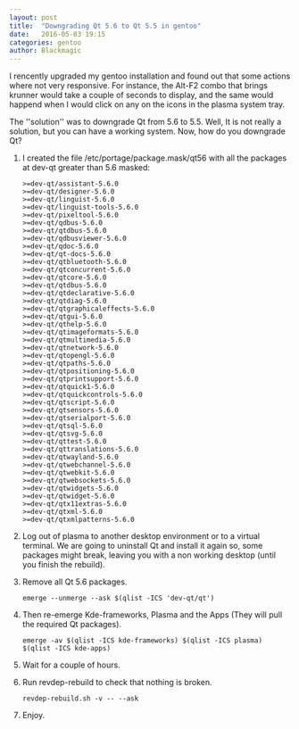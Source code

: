 ```yaml
---
layout: post
title:  "Downgrading Qt 5.6 to Qt 5.5 in gentoo"
date:   2016-05-03 19:15
categories: gentoo
author: Blackmagic
---
```


I rencently upgraded my gentoo installation and found out that some actions where not very responsive. For instance, the Alt-F2 combo that brings krunner would take a couple of seconds to display, and the same would happend when I would click on any on the icons in the plasma system tray.

The ''solution'' was to downgrade Qt from 5.6 to 5.5. Well, It is not really a solution, but you can have a working system. Now, how do you downgrade Qt?

1. I created the file /etc/portage/package.mask/qt56 with all the packages at dev-qt greater than 5.6 masked: 

	```
	>=dev-qt/assistant-5.6.0
	>=dev-qt/designer-5.6.0
	>=dev-qt/linguist-5.6.0
	>=dev-qt/linguist-tools-5.6.0
	>=dev-qt/pixeltool-5.6.0
	>=dev-qt/qdbus-5.6.0
	>=dev-qt/qtdbus-5.6.0
	>=dev-qt/qdbusviewer-5.6.0
	>=dev-qt/qdoc-5.6.0
	>=dev-qt/qt-docs-5.6.0
	>=dev-qt/qtbluetooth-5.6.0
	>=dev-qt/qtconcurrent-5.6.0
	>=dev-qt/qtcore-5.6.0
	>=dev-qt/qtdbus-5.6.0
	>=dev-qt/qtdeclarative-5.6.0
	>=dev-qt/qtdiag-5.6.0
	>=dev-qt/qtgraphicaleffects-5.6.0
	>=dev-qt/qtgui-5.6.0
	>=dev-qt/qthelp-5.6.0
	>=dev-qt/qtimageformats-5.6.0
	>=dev-qt/qtmultimedia-5.6.0
	>=dev-qt/qtnetwork-5.6.0
	>=dev-qt/qtopengl-5.6.0
	>=dev-qt/qtpaths-5.6.0
	>=dev-qt/qtpositioning-5.6.0
	>=dev-qt/qtprintsupport-5.6.0
	>=dev-qt/qtquick1-5.6.0
	>=dev-qt/qtquickcontrols-5.6.0
	>=dev-qt/qtscript-5.6.0
	>=dev-qt/qtsensors-5.6.0
	>=dev-qt/qtserialport-5.6.0
	>=dev-qt/qtsql-5.6.0
	>=dev-qt/qtsvg-5.6.0
	>=dev-qt/qttest-5.6.0
	>=dev-qt/qttranslations-5.6.0
	>=dev-qt/qtwayland-5.6.0
	>=dev-qt/qtwebchannel-5.6.0
	>=dev-qt/qtwebkit-5.6.0
	>=dev-qt/qtwebsockets-5.6.0
	>=dev-qt/qtwidgets-5.6.0
	>=dev-qt/qtwidget-5.6.0
	>=dev-qt/qtx11extras-5.6.0
	>=dev-qt/qtxml-5.6.0
	>=dev-qt/qtxmlpatterns-5.6.0 
	```

2. Log out of plasma to another desktop environment or to a virtual terminal. We are going to uninstall Qt and install it again so, some packages might break, leaving you with a non working desktop (until you finish the rebuild).

3. Remove all Qt 5.6 packages.

	```
	emerge --unmerge --ask $(qlist -ICS 'dev-qt/qt') 
	```


4. Then re-emerge Kde-frameworks, Plasma and the Apps (They will pull the required Qt packages).

	```
	emerge -av $(qlist -ICS kde-frameworks) $(qlist -ICS plasma) $(qlist -ICS kde-apps)
	```

5. Wait for a couple of hours.

6. Run revdep-rebuild to check that nothing is broken.

	```
	revdep-rebuild.sh -v -- --ask 
	```

7. Enjoy.